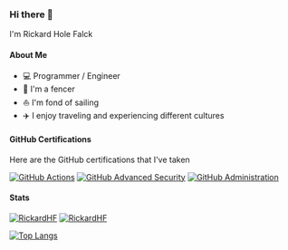 ### Hi there 👋

I'm Rickard Hole Falck

#### About Me

- 💻 Programmer / Engineer
- 🤺 I'm a fencer
- ⛵ I'm fond of sailing
- ✈️ I enjoy traveling and experiencing different cultures

#### GitHub Certifications
Here are the GitHub certifications that I've taken

[![GitHub Actions](https://images.credly.com/size/150x150/images/89efc3e7-842b-4790-b09b-9ea5efc71ec3/image.png)](https://www.credly.com/badges/875b1852-e3aa-42ff-84ce-da776da0e9fe)
[![GitHub Advanced Security](https://images.credly.com/size/150x150/images/c9ed294b-f8ac-48fa-a8c3-96dab1f110f2/image.png)](https://www.credly.com/badges/d1fa8755-9f39-488b-9e55-af303e297d6e)
[![GitHub Administration](https://images.credly.com/size/150x150/images/34880f37-8ec8-4542-a78a-73ba6647208e/image.png)](https://www.credly.com/badges/e66c8ac8-5a69-4627-abdf-4333692f3b20)

#### Stats

[![RickardHF](https://github-readme-stats.vercel.app/api?username=RickardHF&show_icons=true&count_private=true&theme=dark#gh-dark-mode-only)](https://https://github.com/RickardHF)
[![RickardHF](https://github-readme-stats.vercel.app/api?username=RickardHF&show_icons=true&count_private=true&theme=light#gh-light-mode-only)](https://https://github.com/RickardHF)

[![Top Langs](https://github-readme-stats.vercel.app/api/top-langs/?username=rickardhf&layout=pie&size_weight=0.5&count_weight=0.5&theme=dark)](https://github.com/rickardhf)
